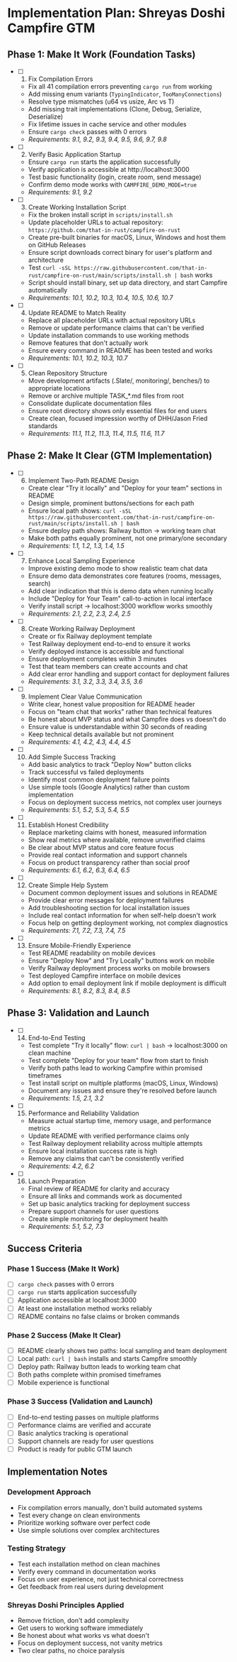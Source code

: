 # Implementation Plan: Shreyas Doshi Campfire GTM

## Phase 1: Make It Work (Foundation Tasks)

- [ ] 1. Fix Compilation Errors
  - Fix all 41 compilation errors preventing `cargo run` from working
  - Add missing enum variants (`TypingIndicator`, `TooManyConnections`)
  - Resolve type mismatches (u64 vs usize, Arc<T> vs T)
  - Add missing trait implementations (Clone, Debug, Serialize, Deserialize)
  - Fix lifetime issues in cache service and other modules
  - Ensure `cargo check` passes with 0 errors
  - _Requirements: 9.1, 9.2, 9.3, 9.4, 9.5, 9.6, 9.7, 9.8_

- [ ] 2. Verify Basic Application Startup
  - Ensure `cargo run` starts the application successfully
  - Verify application is accessible at http://localhost:3000
  - Test basic functionality (login, create room, send message)
  - Confirm demo mode works with `CAMPFIRE_DEMO_MODE=true`
  - _Requirements: 9.1, 9.2_

- [ ] 3. Create Working Installation Script
  - Fix the broken install script in `scripts/install.sh`
  - Update placeholder URLs to actual repository: `https://github.com/that-in-rust/campfire-on-rust`
  - Create pre-built binaries for macOS, Linux, Windows and host them on GitHub Releases
  - Ensure script downloads correct binary for user's platform and architecture
  - Test `curl -sSL https://raw.githubusercontent.com/that-in-rust/campfire-on-rust/main/scripts/install.sh | bash` works
  - Script should install binary, set up data directory, and start Campfire automatically
  - _Requirements: 10.1, 10.2, 10.3, 10.4, 10.5, 10.6, 10.7_

- [ ] 4. Update README to Match Reality
  - Replace all placeholder URLs with actual repository URLs
  - Remove or update performance claims that can't be verified
  - Update installation commands to use working methods
  - Remove features that don't actually work
  - Ensure every command in README has been tested and works
  - _Requirements: 10.1, 10.2, 10.3, 10.7_

- [ ] 5. Clean Repository Structure
  - Move development artifacts (.Slate/, monitoring/, benches/) to appropriate locations
  - Remove or archive multiple TASK_*.md files from root
  - Consolidate duplicate documentation files
  - Ensure root directory shows only essential files for end users
  - Create clean, focused impression worthy of DHH/Jason Fried standards
  - _Requirements: 11.1, 11.2, 11.3, 11.4, 11.5, 11.6, 11.7_

## Phase 2: Make It Clear (GTM Implementation)

- [ ] 6. Implement Two-Path README Design
  - Create clear "Try it locally" and "Deploy for your team" sections in README
  - Design simple, prominent buttons/sections for each path
  - Ensure local path shows: `curl -sSL https://raw.githubusercontent.com/that-in-rust/campfire-on-rust/main/scripts/install.sh | bash`
  - Ensure deploy path shows: Railway button → working team chat
  - Make both paths equally prominent, not one primary/one secondary
  - _Requirements: 1.1, 1.2, 1.3, 1.4, 1.5_

- [ ] 7. Enhance Local Sampling Experience
  - Improve existing demo mode to show realistic team chat data
  - Ensure demo data demonstrates core features (rooms, messages, search)
  - Add clear indication that this is demo data when running locally
  - Include "Deploy for Your Team" call-to-action in local interface
  - Verify install script → localhost:3000 workflow works smoothly
  - _Requirements: 2.1, 2.2, 2.3, 2.4, 2.5_

- [ ] 8. Create Working Railway Deployment
  - Create or fix Railway deployment template
  - Test Railway deployment end-to-end to ensure it works
  - Verify deployed instance is accessible and functional
  - Ensure deployment completes within 3 minutes
  - Test that team members can create accounts and chat
  - Add clear error handling and support contact for deployment failures
  - _Requirements: 3.1, 3.2, 3.3, 3.4, 3.5, 3.6_

- [ ] 9. Implement Clear Value Communication
  - Write clear, honest value proposition for README header
  - Focus on "team chat that works" rather than technical features
  - Be honest about MVP status and what Campfire does vs doesn't do
  - Ensure value is understandable within 30 seconds of reading
  - Keep technical details available but not prominent
  - _Requirements: 4.1, 4.2, 4.3, 4.4, 4.5_

- [ ] 10. Add Simple Success Tracking
  - Add basic analytics to track "Deploy Now" button clicks
  - Track successful vs failed deployments
  - Identify most common deployment failure points
  - Use simple tools (Google Analytics) rather than custom implementation
  - Focus on deployment success metrics, not complex user journeys
  - _Requirements: 5.1, 5.2, 5.3, 5.4, 5.5_

- [ ] 11. Establish Honest Credibility
  - Replace marketing claims with honest, measured information
  - Show real metrics where available, remove unverified claims
  - Be clear about MVP status and core feature focus
  - Provide real contact information and support channels
  - Focus on product transparency rather than social proof
  - _Requirements: 6.1, 6.2, 6.3, 6.4, 6.5_

- [ ] 12. Create Simple Help System
  - Document common deployment issues and solutions in README
  - Provide clear error messages for deployment failures
  - Add troubleshooting section for local installation issues
  - Include real contact information for when self-help doesn't work
  - Focus help on getting deployment working, not complex diagnostics
  - _Requirements: 7.1, 7.2, 7.3, 7.4, 7.5_

- [ ] 13. Ensure Mobile-Friendly Experience
  - Test README readability on mobile devices
  - Ensure "Deploy Now" and "Try Locally" buttons work on mobile
  - Verify Railway deployment process works on mobile browsers
  - Test deployed Campfire interface on mobile devices
  - Add option to email deployment link if mobile deployment is difficult
  - _Requirements: 8.1, 8.2, 8.3, 8.4, 8.5_

## Phase 3: Validation and Launch

- [ ] 14. End-to-End Testing
  - Test complete "Try it locally" flow: `curl | bash` → localhost:3000 on clean machine
  - Test complete "Deploy for your team" flow from start to finish
  - Verify both paths lead to working Campfire within promised timeframes
  - Test install script on multiple platforms (macOS, Linux, Windows)
  - Document any issues and ensure they're resolved before launch
  - _Requirements: 1.5, 2.1, 3.2_

- [ ] 15. Performance and Reliability Validation
  - Measure actual startup time, memory usage, and performance metrics
  - Update README with verified performance claims only
  - Test Railway deployment reliability across multiple attempts
  - Ensure local installation success rate is high
  - Remove any claims that can't be consistently verified
  - _Requirements: 4.2, 6.2_

- [ ] 16. Launch Preparation
  - Final review of README for clarity and accuracy
  - Ensure all links and commands work as documented
  - Set up basic analytics tracking for deployment success
  - Prepare support channels for user questions
  - Create simple monitoring for deployment health
  - _Requirements: 5.1, 5.2, 7.3_

## Success Criteria

### Phase 1 Success (Make It Work)
- [ ] `cargo check` passes with 0 errors
- [ ] `cargo run` starts application successfully
- [ ] Application accessible at localhost:3000
- [ ] At least one installation method works reliably
- [ ] README contains no false claims or broken commands

### Phase 2 Success (Make It Clear)
- [ ] README clearly shows two paths: local sampling and team deployment
- [ ] Local path: `curl | bash` installs and starts Campfire smoothly
- [ ] Deploy path: Railway button leads to working team chat
- [ ] Both paths complete within promised timeframes
- [ ] Mobile experience is functional

### Phase 3 Success (Validation and Launch)
- [ ] End-to-end testing passes on multiple platforms
- [ ] Performance claims are verified and accurate
- [ ] Basic analytics tracking is operational
- [ ] Support channels are ready for user questions
- [ ] Product is ready for public GTM launch

## Implementation Notes

### Development Approach
- Fix compilation errors manually, don't build automated systems
- Test every change on clean environments
- Prioritize working software over perfect code
- Use simple solutions over complex architectures

### Testing Strategy
- Test each installation method on clean machines
- Verify every command in documentation works
- Focus on user experience, not just technical correctness
- Get feedback from real users during development

### Shreyas Doshi Principles Applied
- Remove friction, don't add complexity
- Get users to working software immediately
- Be honest about what works vs what doesn't
- Focus on deployment success, not vanity metrics
- Two clear paths, no choice paralysis